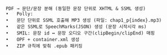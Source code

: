 	PDF → 문단/문장 분해 (동일한 문장 단위로 XHTML & SSML 생성)
	•	Polly:
	•	문단 단위로 SSML 호출해 MP3 생성 (파일: chap1_p{index}.mp3)
	•	같은 SSML로 SpeechMarks(JSON) 생성 (문장 시작시각 ms)
	•	SMIL: 문장 id ↔ 문장 오디오 구간(clipBegin/clipEnd) 매핑
	•	OPF + container.xml 생성
	•	ZIP 규칙에 맞춰 .epub 패키징